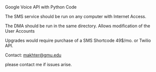 Google Voice API with Python Code

The SMS service should be run on any computer with Internet Access.

The DMA should be run in the same directory. Allows modification of the User Accounts

Upgrades would require purchase of a SMS Shortcode 49$/mo. or Twilio API.

Contact: makhter@gmu.edu

please contact me if issues arise.